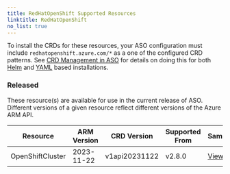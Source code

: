 ```yaml
---
title: RedHatOpenShift Supported Resources
linktitle: RedHatOpenShift
no_list: true
---
```

To install the CRDs for these resources, your ASO configuration must include `redhatopenshift.azure.com/*` as a one of the configured CRD patterns. See [CRD Management in ASO](https://azure.github.io/azure-service-operator/guide/crd-management/) for details on doing this for both [Helm](https://azure.github.io/azure-service-operator/guide/crd-management/#helm) and [YAML](https://azure.github.io/azure-service-operator/guide/crd-management/#yaml) based installations.

### Released

These resource(s) are available for use in the current release of ASO. Different versions of a given resource reflect different versions of the Azure ARM API.

| Resource         | ARM Version | CRD Version   | Supported From | Sample                                                                                                                                 |
|------------------|-------------|---------------|----------------|----------------------------------------------------------------------------------------------------------------------------------------|
| OpenShiftCluster | 2023-11-22  | v1api20231122 | v2.8.0         | [View](https://github.com/Azure/azure-service-operator/tree/main/v2/samples/redhatopenshift/v1api/v1api20231122_openshiftcluster.yaml) |

